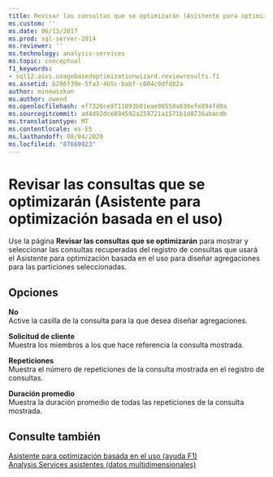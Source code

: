 ```yaml
---
title: Revisar las consultas que se optimizarán (Asistente para optimización basada en el uso) | Microsoft Docs
ms.custom: ''
ms.date: 06/13/2017
ms.prod: sql-server-2014
ms.reviewer: ''
ms.technology: analysis-services
ms.topic: conceptual
f1_keywords:
- sql12.asvs.usagebasedoptimizationwizard.reviewresults.f1
ms.assetid: b206f39e-5fa3-4b5c-babf-c604c0dfd82a
author: minewiskan
ms.author: owend
ms.openlocfilehash: ef7326ce8711893b01eae06558a638efe894fd0a
ms.sourcegitcommit: ad4d92dce894592a259721a1571b1d8736abacdb
ms.translationtype: MT
ms.contentlocale: es-ES
ms.lasthandoff: 08/04/2020
ms.locfileid: "87669923"
---
```

# <a name="review-the-queries-that-will-be-optimized-usage-based-optimization-wizard"></a>Revisar las consultas que se optimizarán (Asistente para optimización basada en el uso)
  Use la página **Revisar las consultas que se optimizarán** para mostrar y seleccionar las consultas recuperadas del registro de consultas que usará el Asistente para optimización basada en el uso para diseñar agregaciones para las particiones seleccionadas.  
  
## <a name="options"></a>Opciones  
 **No**  
 Active la casilla de la consulta para la que desea diseñar agregaciones.  
  
 **Solicitud de cliente**  
 Muestra los miembros a los que hace referencia la consulta mostrada.  
  
 **Repeticiones**  
 Muestra el número de repeticiones de la consulta mostrada en el registro de consultas.  
  
 **Duración promedio**  
 Muestra la duración promedio de todas las repeticiones de la consulta mostrada.  
  
## <a name="see-also"></a>Consulte también  
 [Asistente para optimización basada en el uso (ayuda F1)](usage-based-optimization-wizard-f1-help.md)   
 [Analysis Services asistentes &#40;datos multidimensionales&#41;](analysis-services-wizards-multidimensional-data.md)  
  
  
